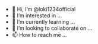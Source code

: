 - 👋 Hi, I’m @loki1234official
- 👀 I’m interested in ...
- 🌱 I’m currently learning ...
- 💞️ I’m looking to collaborate on ...
- 📫 How to reach me ...

<!---
loki1234official/loki1234official is a ✨ special ✨ repository because its `README.md` (this file) appears on your GitHub profile.
You can click the Preview link to take a look at your changes.
--->
